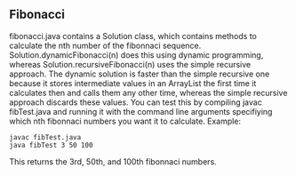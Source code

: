 ## Fibonacci
fibonacci.java contains a Solution class, which contains methods to calculate the nth number of the fibonnaci sequence.
Solution.dynamicFibonacci(n) does this using dynamic programming, whereas Solution.recursiveFibonacci(n) uses the simple recursive approach.
The dynamic solution is faster than the simple recursive one because it stores intermediate values in an ArrayList the first time
it calculates then and calls them any other time, whereas the simple recursive approach discards these values. 
You can test this by compiling javac fibTest.java and running it with the command line arguments specifiying which nth fibonnaci numbers you want it to calculate. 
Example:
```
javac fibTest.java
java fibTest 3 50 100
```
This returns the 3rd, 50th, and 100th fibonnaci numbers. 
